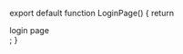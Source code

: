export default function LoginPage() {
  return <div className="flex flex-col gap-2.5 bg-amber-50 p-10">login page</div>;
}
